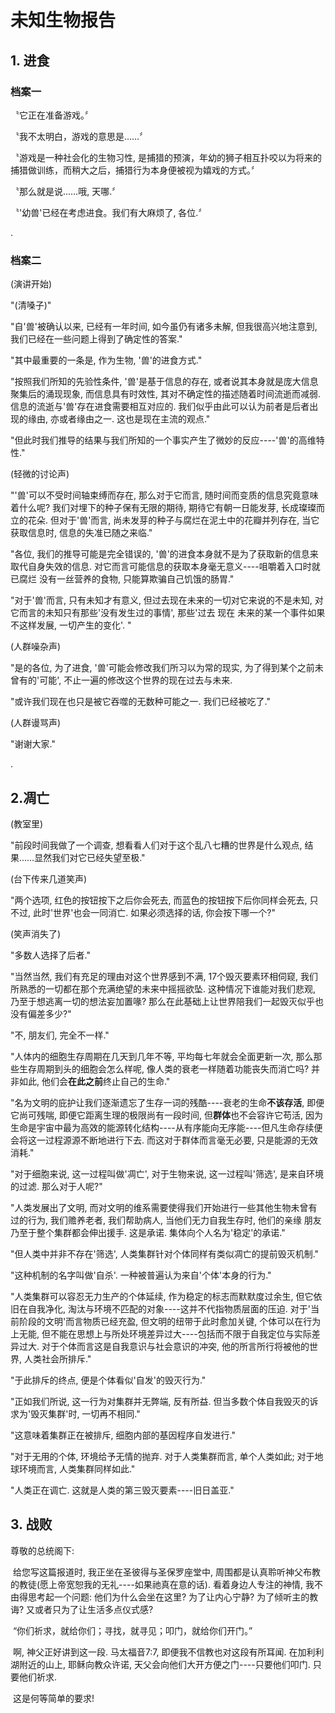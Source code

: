 # 未知生物报告

## 1. 进食

### 档案一

〝它正在准备游戏。〞

〝我不太明白，游戏的意思是……〞

〝游戏是一种社会化的生物习性, 是捕猎的预演，年幼的狮子相互扑咬以为将来的捕猎做训练，而稍大之后，捕猎行为本身便被视为嬉戏的方式。〞

〝那么就是说……哦, 天哪.〞

〝'幼兽'已经在考虑进食。我们有大麻烦了, 各位.〞

.

### 档案二

(演讲开始)

"(清嗓子)"

"自'兽'被确认以来, 已经有一年时间, 如今虽仍有诸多未解, 但我很高兴地注意到, 我们已经在一些问题上得到了确定性的答案."

"其中最重要的一条是, 作为生物, '兽'的进食方式."

"按照我们所知的先验性条件, '兽'是基于信息的存在, 或者说其本身就是庞大信息聚集后的涌现现象, 而信息具有时效性, 其对不确定性的描述随着时间流逝而减弱. 信息的流逝与'兽'存在进食需要相互对应的. 我们似乎由此可以认为前者是后者出现的缘由, 亦或者缘由之一. 这也是现在主流的观点."

"但此时我们推导的结果与我们所知的一个事实产生了微妙的反应----'兽'的高维特性."

(轻微的讨论声)

"'兽'可以不受时间轴束缚而存在, 那么对于它而言, 随时间而变质的信息究竟意味着什么呢? 我们对埋下的种子保有无限的期待, 期待它有朝一日能发芽, 长成璨璨而立的花朵. 但对于'兽'而言, 尚未发芽的种子与腐烂在泥土中的花瓣并列存在, 当它获取信息时, 信息的失准已随之来临."

"各位, 我们的推导可能是完全错误的, '兽'的进食本身就不是为了获取新的信息来取代自身失效的信息. 对它而言可能信息的获取本身毫无意义----咀嚼着入口时就已腐烂 没有一丝营养的食物, 只能算欺骗自己饥饿的肠胃."

"对于'兽'而言, 只有未知才有意义, 但过去现在未来的一切对它来说的不是未知, 对它而言的未知只有那些'没有发生过的事情', 那些'过去 现在 未来的某一个事件如果不这样发展, 一切产生的变化'. "

(人群噪杂声)

"是的各位, 为了进食, '兽'可能会修改我们所习以为常的现实, 为了得到某个之前未曾有的'可能', 不止一遍的修改这个世界的现在过去与未来.

"或许我们现在也只是被它吞噬的无数种可能之一. 我们已经被吃了."

(人群谩骂声)

"谢谢大家."

.

## 2.凋亡

(教室里)

"前段时间我做了一个调查, 想看看人们对于这个乱八七糟的世界是什么观点, 结果……显然我们对它已经失望至极."

(台下传来几道笑声)

"两个选项, 红色的按钮按下之后你会死去, 而蓝色的按钮按下后你同样会死去, 只不过, 此时'世界'也会一同消亡. 如果必须选择的话, 你会按下哪一个?"

(笑声消失了)

"多数人选择了后者."

"当然当然, 我们有充足的理由对这个世界感到不满, 17个毁灭要素环相伺窥, 我们所熟悉的一切都在那个充满绝望的未来中摇摇欲坠. 这种情况下谁能对我们悲观, 乃至于想逃离一切的想法妄加置喙? 那么在此基础上让世界陪我们一起毁灭似乎也没有偏差多少?"

"不, 朋友们, 完全不一样."

"人体内的细胞生存周期在几天到几年不等, 平均每七年就会全面更新一次, 那么那些生存周期到头的细胞会怎么样呢, 像人类的衰老一样随着功能丧失而消亡吗? 并非如此, 他们会**在此之前**终止自己的生命."

"名为文明的庇护让我们逐渐遗忘了生存一词的残酷----衰老的生命**不该存活**, 即便它尚可残喘, 即便它距离生理的极限尚有一段时间, 但**群体**也不会容许它苟活, 因为生命是宇宙中最为高效的能源转化结构----从有序能向无序能----但凡生命存续便会将这一过程源源不断地进行下去. 而这对于群体而言毫无必要, 只是能源的无效消耗."

"对于细胞来说, 这一过程叫做'凋亡', 对于生物来说, 这一过程叫'筛选', 是来自环境的过滤. 那么对于人呢?"

"人类发展出了文明, 而对文明的维系需要使得我们开始进行一些其他生物未曾有过的行为, 我们赡养老者, 我们帮助病人, 当他们无力自我生存时, 他们的亲缘 朋友乃至于整个集群都会伸出援手. 这是承诺. 集体向个人名为'稳定'的承诺."

"但人类中并非不存在'筛选', 人类集群针对个体同样有类似凋亡的提前毁灭机制."

"这种机制的名字叫做'自杀'. 一种被普遍认为来自'个体'本身的行为."

"人类集群可以容忍无力生产的个体延续, 作为稳定的标志而默默度过余生, 但它依旧在自我净化, 淘汰与环境不匹配的对象----这并不代指物质层面的压迫. 对于'当前阶段的文明'而言物质已经充盈, 但文明的纽带于此时愈加关键, 个体可以在行为上无能, 但不能在思想上与所处环境差异过大----包括而不限于自我定位与实际差异过大. 对于个体而言这是自我意识与社会意识的冲突, 他的所言所行将被他的世界, 人类社会所排斥."

"于此排斥的终点, 便是个体看似'自发'的毁灭行为."

"正如我们所说, 这一行为对集群并无弊端, 反有所益. 但当多数个体自我毁灭的诉求为'毁灭集群'时, 一切再不相同."

"这意味着集群正在被排斥, 细胞内部的基因程序自发进行."

"对于无用的个体, 环境给予无情的抛弃. 对于人类集群而言, 单个人类如此; 对于地球环境而言, 人类集群同样如此."

"人类正在调亡. 这就是人类的第三毁灭要素----旧日盖亚."

## 3. 战败

尊敬的总统阁下:

​	给您写这篇报道时, 我正坐在圣彼得与圣保罗座堂中, 周围都是认真聆听神父布教的教徒(愿上帝宽恕我的无礼----如果祂真在意的话). 看着身边人专注的神情, 我不由得思考起一个问题: 他们为什么会坐在这里? 为了让内心宁静? 为了倾听主的教诲? 又或者只为了让生活多点仪式感?

​	“你们祈求，就给你们；寻找，就寻见；叩门，就给你们开门。” 

​	啊, 神父正好讲到这一段. 马太福音7:7, 即便我不信教也对这段有所耳闻. 在加利利湖附近的山上, 耶稣向教众许诺, 天父会向他们大开方便之门----只要他们叩门. 只要他们祈求.

​	这是何等简单的要求! 
